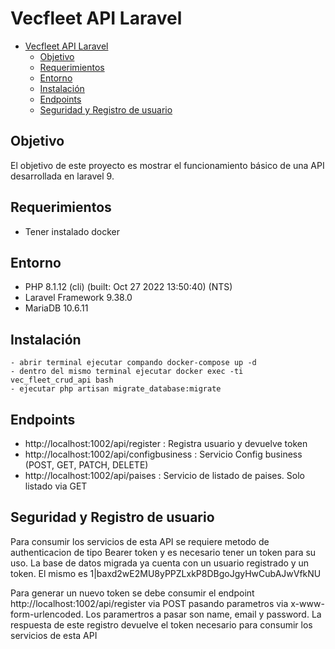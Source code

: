 # Vecfleet API Laravel

- [Vecfleet API Laravel](#vecfleet-api-laravel)
  - [Objetivo](#objetivo)
  - [Requerimientos](#requerimientos)
  - [Entorno](#entorno)
  - [Instalación](#instalación)
  - [Endpoints](#endpoints)
  - [Seguridad y Registro de usuario](#seguridad-y-registro-de-usuario)

## Objetivo

El objetivo de este proyecto es mostrar el funcionamiento básico de una API desarrollada en laravel 9. 

## Requerimientos 
  - Tener instalado docker

## Entorno 
   - PHP 8.1.12 (cli) (built: Oct 27 2022 13:50:40) (NTS)
   - Laravel Framework 9.38.0
   - MariaDB 10.6.11

## Instalación 
    - abrir terminal ejecutar compando docker-compose up -d 
    - dentro del mismo terminal ejecutar docker exec -ti vec_fleet_crud_api bash
    - ejecutar php artisan migrate_database:migrate

## Endpoints
 - http://localhost:1002/api/register : Registra usuario y devuelve token
 - http://localhost:1002/api/configbusiness : Servicio Config business (POST, GET, PATCH, DELETE)
 - http://localhost:1002/api/paises : Servicio de listado de paises. Solo listado via GET


## Seguridad y Registro de usuario

Para consumir los servicios de esta API se requiere metodo de authenticacion de tipo Bearer token y es necesario tener un token para su uso. 
La base de datos migrada ya cuenta con un usuario registrado y un token. El mismo es 1|baxd2wE2MU8yPPZLxkP8DBgoJgyHwCubAJwVfkNU

Para generar un nuevo token se debe consumir el endpoint http://localhost:1002/api/register via POST pasando parametros via x-www-form-urlencoded. Los paramertros a pasar son name, email y password. 
La respuesta de este registro devuelve el token necesario para consumir los servicios de esta API